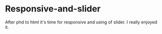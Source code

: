 # Responsive-and-slider
After phd to  html it's time for responsive and using of slider. I really enjoyed it.
